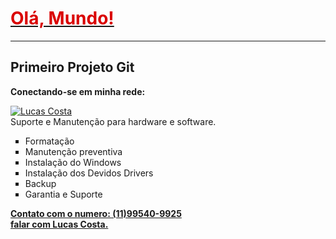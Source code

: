 #  <h1><u> <font color="dark"> Olá, Mundo! </font> </u> </h1> <hr>
<h2>Primeiro Projeto Git</h2> 

<b>Conectando-se em minha rede:</b>

<p align="left">	
  <a href="https://www.linkedin.com/in/lucas-costa-batista/">
      <img alt="Lucas Costa" src="https://img.shields.io/badge/-LucasCostaBatista-8257E5?style=flat&logo=Linkedin&logoColor=white" /> </a> <br>
   Suporte e Manutenção para hardware e software.<br>
  <ul type="square"> <li>Formatação <li>Manutenção preventiva <li>Instalação do Windows <li>Instalação dos Devidos Drivers <li>Backup <li>Garantia e Suporte  </ul>
    <b><u>Contato com o numero: (11)99540-9925 <br>falar com Lucas Costa. </b></u> 
  </a>
 </p>


